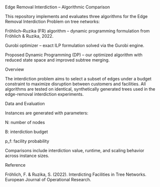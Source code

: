 Edge Removal Interdiction – Algorithmic Comparison

This repository implements and evaluates three algorithms for the Edge Removal Interdiction Problem on tree networks:

Fröhlich–Ruzika (FR) algorithm – dynamic programming formulation from Fröhlich & Ruzika, 2022.

Gurobi optimizer – exact ILP formulation solved via the Gurobi engine.

Proposed Dynamic Programming (DP) – our optimized algorithm with reduced state space and improved subtree merging.

Overview

The interdiction problem aims to select a subset of edges under a budget constraint to maximize disruption between customers and facilities.
All algorithms are tested on identical, synthetically generated trees used in the edge-removal interdiction experiments.

Data and Evaluation

Instances are generated with parameters:

N: number of nodes

B: interdiction budget

p_f: facility probability



Comparisons include interdiction value, runtime, and scaling behavior across instance sizes.

Reference

Fröhlich, F. & Ruzika, S. (2022). Interdicting Facilities in Tree Networks. European Journal of Operational Research.
